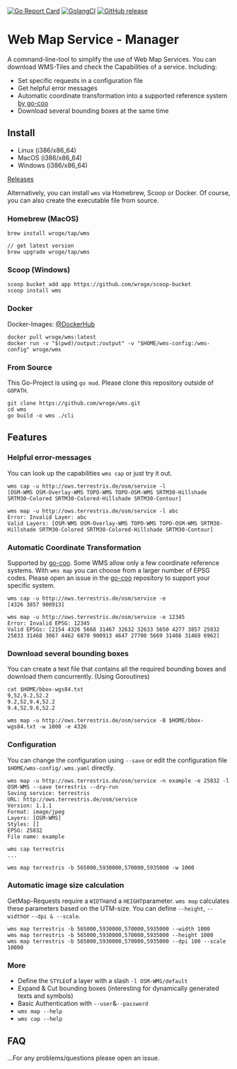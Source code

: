 [![Go Report Card](https://goreportcard.com/badge/github.com/wroge/wms)](https://goreportcard.com/report/github.com/wroge/wms)
[![GolangCI](https://golangci.com/badges/github.com/wroge/wms.svg)](https://golangci.com/r/github.com/wroge/wms)
[![GitHub release](https://img.shields.io/github/release/wroge/wms.svg)](https://github.com/wroge/wms/releases/latest)


# Web Map Service - Manager

A command-line-tool to simplify the use of Web Map Services.
You can download WMS-Tiles and check the Capabilities of a service. Including:

- Set specific requests in a configuration file
- Get helpful error messages
- Automatic coordinate transformation into a supported reference system [by go-coo](https://github.com/wroge/go-coo)
- Download several bounding boxes at the same time

## Install

- Linux (i386/x86_64)
- MacOS (i386/x86_64)
- Windows (i386/x86_64)

[Releases](https://github.com/wroge/wms/releases)

Alternatively, you can install ```wms``` via Homebrew, Scoop or Docker. Of course, you can also create the executable file from source.

### Homebrew (MacOS)

```
brew install wroge/tap/wms

// get latest version
brew upgrade wroge/tap/wms
```

### Scoop (Windows)

```
scoop bucket add app https://github.com/wroge/scoop-bucket
scoop install wms
```

### Docker

Docker-Images: [@DockerHub](https://hub.docker.com/r/wroge/wms/tags)

```
docker pull wroge/wms:latest
docker run -v "$(pwd)/output:/output" -v "$HOME/wms-config:/wms-config" wroge/wms
```

### From Source

This Go-Project is using ```go mod```. Please clone this repository outside of ```GOPATH```.

```
git clone https://github.com/wroge/wms.git
cd wms
go build -o wms ./cli
```

## Features

### Helpful error-messages

You can look up the capabilities ```wms cap``` or just try it out.

```
wms cap -u http://ows.terrestris.de/osm/service -l
[OSM-WMS OSM-Overlay-WMS TOPO-WMS TOPO-OSM-WMS SRTM30-Hillshade SRTM30-Colored SRTM30-Colored-Hillshade SRTM30-Contour]

wms map -u http://ows.terrestris.de/osm/service -l abc
Error: Invalid Layer: abc
Valid Layers: [OSM-WMS OSM-Overlay-WMS TOPO-WMS TOPO-OSM-WMS SRTM30-Hillshade SRTM30-Colored SRTM30-Colored-Hillshade SRTM30-Contour]
```

### Automatic Coordinate Transformation

Supported by [go-coo](https://github.com/wroge/go-coo).  Some WMS allow only a few coordinate reference systems. With ```wms map``` you can choose from a larger number of EPSG codes. Please open an issue in the [go-coo](https://github.com/wroge/go-coo) repository to support your specific system.

```
wms cap -u http://ows.terrestris.de/osm/service -e
[4326 3857 900913]

wms map -u http://ows.terrestris.de/osm/service -e 12345
Error: Invalid EPSG: 12345
Valid EPSGs: [2154 4326 5668 31467 32632 32633 5650 4277 3857 25832 25833 31468 3067 4462 6870 900913 4647 27700 5669 31466 31469 6962]
```

### Download several bounding boxes

You can create a text file that contains all the required bounding boxes and download them concurrently. (Using Goroutines)

```
cat $HOME/bbox-wgs84.txt
9,52,9.2,52.2
9.2,52,9.4,52.2
9.4,52,9.6,52.2

wms map -u http://ows.terrestris.de/osm/service -B $HOME/bbox-wgs84.txt -w 1000 -e 4326
```

### Configuration

You can change the configuration using ```--save``` or edit the configuration file ```$HOME/wms-config/.wms.yaml``` directly. 

```
wms map -u http://ows.terrestris.de/osm/service -n example -e 25832 -l OSM-WMS --save terrestris --dry-run
Saving service: terrestris
URL: http://ows.terrestris.de/osm/service
Version: 1.1.1
Format: image/jpeg
Layers: [OSM-WMS]
Styles: []
EPSG: 25832
File name: example

wms cap terrestris
...

wms map terrestris -b 565000,5930000,570000,5935000 -w 1000
```

### Automatic image size calculation

GetMap-Requests require a ```WIDTH```and a ```HEIGHT```parameter. ```wms map``` calculates these parameters based on the UTM-size. You can define ```--height```, ```--width```or ```--dpi & --scale```.

```
wms map terrestris -b 565000,5930000,570000,5935000 --width 1000
wms map terrestris -b 565000,5930000,570000,5935000 --height 1000
wms map terrestris -b 565000,5930000,570000,5935000 --dpi 100 --scale 10000
```

### More

- Define the ```STYLE```of a layer with a slash ```-l OSM-WMS/default```
- Expand & Cut bounding boxes (interesting for dynamically generated texts and symbols)
- Basic Authentication with ```--user```&```--password```
- ```wms map --help```
- ```wms cap --help```

## FAQ

...For any problems/questions please open an issue.